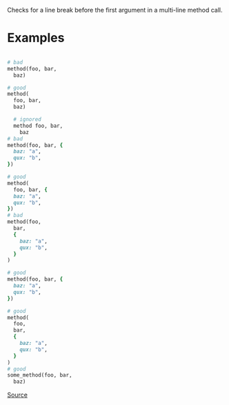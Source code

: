 
Checks for a line break before the first argument in a
multi-line method call.

# Examples

```ruby

# bad
method(foo, bar,
  baz)

# good
method(
  foo, bar,
  baz)

  # ignored
  method foo, bar,
    baz
# bad
method(foo, bar, {
  baz: "a",
  qux: "b",
})

# good
method(
  foo, bar, {
  baz: "a",
  qux: "b",
})
# bad
method(foo,
  bar,
  {
    baz: "a",
    qux: "b",
  }
)

# good
method(foo, bar, {
  baz: "a",
  qux: "b",
})

# good
method(
  foo,
  bar,
  {
    baz: "a",
    qux: "b",
  }
)
# good
some_method(foo, bar,
  baz)
```

[Source](http://www.rubydoc.info/gems/rubocop/RuboCop/Cop/Layout/FirstMethodArgumentLineBreak)